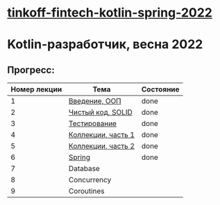 # [tinkoff-fintech-kotlin-spring-2022](https://fintech.tinkoff.ru/study/fintech/kotlin/)

# Kotlin-разработчик, весна 2022

## Прогресс:

| Номер лекции | Тема                                  | Состояние |
|---|---------------------------------------|---|
|1| [Введение, ООП](tasks/task01.md)      |done|
|2| [Чистый код, SOLID](https://github.com/dmitrynoskov/tinkoff-fintech-refactoring-task)                 |done|
|3| [Тестирование](tasks/task03.md)       |done|
|4| [Коллекции, часть 1](tasks/task04.md) |done|
|5| [Коллекции, часть 2](tasks/task05.md) |done|
|6| [Spring](tasks/task06.md)             |done|
|7| Database                              ||
|8| Concurrency                           ||
|9| Coroutines                            ||

